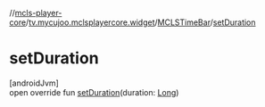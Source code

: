//[mcls-player-core](../../../index.md)/[tv.mycujoo.mclsplayercore.widget](../index.md)/[MCLSTimeBar](index.md)/[setDuration](set-duration.md)

# setDuration

[androidJvm]\
open override fun [setDuration](set-duration.md)(duration: [Long](https://kotlinlang.org/api/latest/jvm/stdlib/kotlin/-long/index.html))
